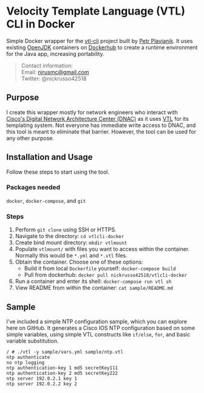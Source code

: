 # Velocity Template Language (VTL) CLI in Docker
Simple Docker wrapper for the [vtl-cli](https://github.com/plavjanik/vtl-cli)
project built by [Petr Plavjanik](https://github.com/plavjanik). It uses
existing [OpenJDK](https://openjdk.java.net/) containers on
[Dockerhub](https://hub.docker.com/_/openjdk) to create a runtime environment
for the Java app, increasing portability.

> Contact information:\
> Email:    njrusmc@gmail.com\
> Twitter:  @nickrusso42518

## Purpose
I create this wrapper mostly for network engineers who interact with
[Cisco's Digital Network Architecture Center (DNAC)](
https://www.cisco.com/c/en/us/products/cloud-systems-management/dna-center/index.html)
as it uses [VTL](https://velocity.apache.org/) for its templating system.
Not everyone has immediate write access to DNAC, and this tool is meant to
eliminate that barrier. However, the tool can be used for any other purpose.

## Installation and Usage
Follow these steps to start using the tool.

### Packages needed
`docker`, `docker-compose`, and `git`

### Steps
1. Perform `git clone` using SSH or HTTPS.
2. Navigate to the directory: `cd vtlcli-docker`
3. Create bind mount directory: `mkdir vtlmount`
4. Populate `vtlmount/` with files you want to access within the container.
   Normally this would be `*.yml` and `*.vtl` files.
5. Obtain the container. Choose one of these options:
   * Build it from local `Dockerfile` yourself: `docker-compose build`
   * Pull from dockerhub: `docker pull nickrusso42518/vtlcli-docker`
6. Run a container and enter its shell: `docker-compose run vtl sh`
7. View README from within the container: `cat sample/README.md`

## Sample
I've included a simple NTP configuration sample, which you can explore
here on GitHub. It generates a Cisco IOS NTP configuration based on some
simple variables, using simple VTL constructs like `if/else`, `for`, and
basic variable substitution.

```
/ # ./vtl -y sample/vars.yml sample/ntp.vtl
ntp authenticate
no ntp logging
ntp authentication-key 1 md5 secretKey111
ntp authentication-key 2 md5 secretKey222
ntp server 192.0.2.1 key 1
ntp server 192.0.2.2 key 2
```
